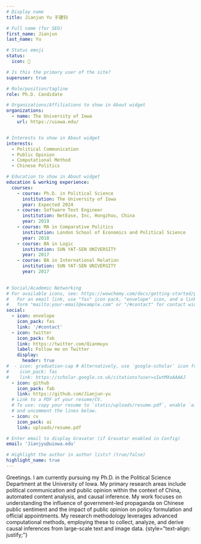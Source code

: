 ```yaml
---
# Display name
title: Jianjun Yu 于建钧

# Full name (for SEO)
first_name: Jianjun
last_name: Yu

# Status emoji
status:
  icon: 📝

# Is this the primary user of the site?
superuser: true

# Role/position/tagline
role: Ph.D. Candidate

# Organizations/Affiliations to show in About widget
organizations:
  - name: The University of Iowa
    url: https://uiowa.edu/


# Interests to show in About widget
interests:
  - Political Communication
  - Public Opinion
  - Computational Method
  - Chinese Politics

# Education to show in About widget
education & working experience:
  courses:
    - course: Ph.D. in Political Science
      institution: The University of Iowa
      year: Expected 2024
    - course: Software Test Engineer 
      institution: NetEase, Inc, Hongzhou, China
      year: 2019
    - course: MA in Comparative Politics 
      institution: London School of Economics and Political Science
      year: 2018
    - course: BA in Logic
      institution: SUN YAT-SEN UNIVERSITY
      year: 2017
    - course: BA in International Relation
      institution: SUN YAT-SEN UNIVERSITY
      year: 2017
      

# Social/Academic Networking
# For available icons, see: https://wowchemy.com/docs/getting-started/page-builder/#icons
#   For an email link, use "fas" icon pack, "envelope" icon, and a link in the
#   form "mailto:your-email@example.com" or "/#contact" for contact widget.
social:
  - icon: envelope
    icon_pack: fas
    link: '/#contact'
  - icon: twitter
    icon_pack: fab
    link: https://twitter.com/Qianmuyu
    label: Follow me on Twitter
    display:
      header: true
#  - icon: graduation-cap # Alternatively, use `google-scholar` icon from `ai` icon pack
#    icon_pack: fas
#    link: https://scholar.google.co.uk/citations?user=sIwtMXoAAAAJ
  - icon: github
    icon_pack: fab
    link: https://github.com/Jianjun-yu
  # Link to a PDF of your resume/CV.
  # To use: copy your resume to `static/uploads/resume.pdf`, enable `ai` icons in `params.yaml`,
  # and uncomment the lines below.
  - icon: cv
    icon_pack: ai
    link: uploads/resume.pdf

# Enter email to display Gravatar (if Gravatar enabled in Config)
email: 'Jianjyu@uiowa.edu'

# Highlight the author in author lists? (true/false)
highlight_name: true
---
```


Greetings. I am currently pursuing my Ph.D. in the Political Science Department at the University of Iowa. My primary research areas include political communication and public opinion within the context of China, automated content analysis, and causal inference. My work focuses on understanding the influence of government-led propaganda on Chinese public sentiment and the impact of public opinion on policy formulation and official appointments. My research methodology leverages advanced computational methods, employing these to collect, analyze, and derive causal inferences from large-scale text and image data. 
{style="text-align: justify;"}
